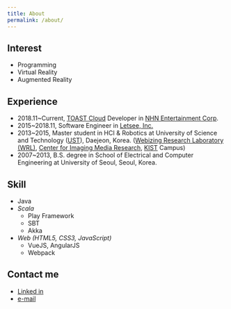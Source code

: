 ```yaml
---
title: About
permalink: /about/
---
```


## Interest
- Programming
- Virtual Reality
- Augmented Reality

## Experience
- 2018.11~Current, [TOAST Cloud](https://www.toast.com/) Developer in [NHN Entertainment Corp](https://www.nhnent.com).
- 2015~2018.11, Software Engineer in [Letsee, Inc.](https://www.letsee.io/)
- 2013~2015, Master student in HCI & Robotics at University of Science and Technology ([UST](https://www.ust.ac.kr/)), Daejeon, Korea. 
([Webizing Research Laboratory (WRL)](http://www.wrl.onl/vision/), [Center for Imaging Media Research](http://www.imrc.kist.re.kr/), [KIST](https://www.kist.re.kr/kist_web/main/) Campus)
- 2007~2013, B.S. degree in School of Electrical and Computer Engineering at University of Seoul, Seoul, Korea.

## Skill
- Java
- *Scala* 
    + Play Framework
    + SBT
    + Akka
- *Web (HTML5, CSS3, JavaScript)*
    + VueJS, AngularJS
    + Webpack

## Contact me
- [Linked in](https://www.linkedin.com/in/jungbin-kim-165300a3?trk=hp-identity-name)
- [e-mail](mailto:mail@jungbin.kim?subject=Hello)